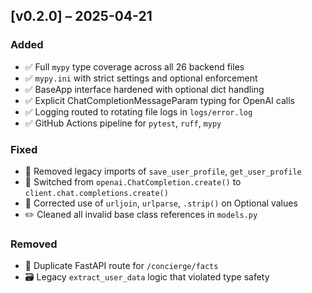 ## [v0.2.0] – 2025-04-21
### Added
- ✅ Full `mypy` type coverage across all 26 backend files
- ✅ `mypy.ini` with strict settings and optional enforcement
- ✅ BaseApp interface hardened with optional dict handling
- ✅ Explicit ChatCompletionMessageParam typing for OpenAI calls
- ✅ Logging routed to rotating file logs in `logs/error.log`
- ✅ GitHub Actions pipeline for `pytest`, `ruff`, `mypy`

### Fixed
- 🐛 Removed legacy imports of `save_user_profile`, `get_user_profile`
- 🔁 Switched from `openai.ChatCompletion.create()` to `client.chat.completions.create()`
- 🔧 Corrected use of `urljoin`, `urlparse`, `.strip()` on Optional values
- ✏️ Cleaned all invalid base class references in `models.py`

### Removed
- 🚫 Duplicate FastAPI route for `/concierge/facts`
- 🗃️ Legacy `extract_user_data` logic that violated type safety
